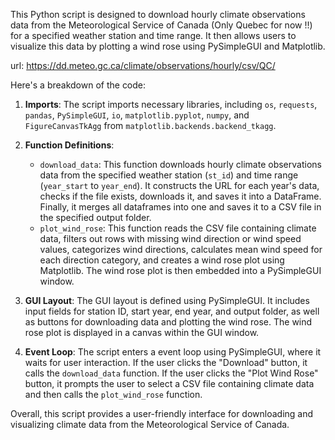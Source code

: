 This Python script is designed to download hourly climate observations data from the Meteorological Service of Canada (Only Quebec for now !!) for a specified weather station and time range. It then allows users to visualize this data by plotting a wind rose using PySimpleGUI and Matplotlib.

url: https://dd.meteo.gc.ca/climate/observations/hourly/csv/QC/

Here's a breakdown of the code:

1. **Imports**: The script imports necessary libraries, including `os`, `requests`, `pandas`, `PySimpleGUI`, `io`, `matplotlib.pyplot`, `numpy`, and `FigureCanvasTkAgg` from `matplotlib.backends.backend_tkagg`.

2. **Function Definitions**:
   - `download_data`: This function downloads hourly climate observations data from the specified weather station (`st_id`) and time range (`year_start` to `year_end`). It constructs the URL for each year's data, checks if the file exists, downloads it, and saves it into a DataFrame. Finally, it merges all dataframes into one and saves it to a CSV file in the specified output folder.
   - `plot_wind_rose`: This function reads the CSV file containing climate data, filters out rows with missing wind direction or wind speed values, categorizes wind directions, calculates mean wind speed for each direction category, and creates a wind rose plot using Matplotlib. The wind rose plot is then embedded into a PySimpleGUI window.

3. **GUI Layout**: The GUI layout is defined using PySimpleGUI. It includes input fields for station ID, start year, end year, and output folder, as well as buttons for downloading data and plotting the wind rose. The wind rose plot is displayed in a canvas within the GUI window.

4. **Event Loop**: The script enters a event loop using PySimpleGUI, where it waits for user interaction. If the user clicks the "Download" button, it calls the `download_data` function. If the user clicks the "Plot Wind Rose" button, it prompts the user to select a CSV file containing climate data and then calls the `plot_wind_rose` function.

Overall, this script provides a user-friendly interface for downloading and visualizing climate data from the Meteorological Service of Canada.
